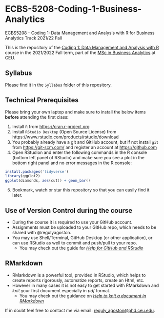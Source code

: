 # ECBS-5208-Coding-1-Business-Analytics
ECBS5208 - Coding 1: Data Management and Analysis with R for Business Analytics Track 2021/22 Fall

This is the repository of the [Coding 1: Data Management and Analysis with R](https://courses.ceu.edu/courses/2021-2022/coding-1-data-management-and-analysis-r)
course in the 2021/2022 Fall term, part of the [MSc in Business Analytics](https://economics.ceu.edu/program/master-science-business-analytics) at CEU.

## Syllabus

Please find it in the `Syllabus` folder of this repository.

## Technical Prerequisites

Please bring your own laptop and make sure to install the below items **before** attending the first class:

1. Install `R` from https://cran.r-project.org
2. Install `RStudio Desktop` (Open Source License) from https://www.rstudio.com/products/rstudio/download
3. You probably already have a git and GitHub account, but if not install `git` from https://git-scm.com/ and register an account at https://github.com
4. Open RStudion and enter the following commands in the R console (bottom left panel of RStudio) and make sure you see a plot in the bottom right panel and no error messages in the R console:

```r
install.packages('tidyverse')
library(ggplot2)
ggplot(diamonds, aes(cut)) + geom_bar()
```
5. Bookmark, watch or star this repository so that you can easily find it later.

## Use of Version Control during the course

- During the course it is required to use your GitHub account. 
- Assignments must be uploaded to your GitHub repo, which needs to be shared with @regulyagoston.
- You may use Shell/Terminal, GitHub Desktop (or other application), or can use RStudio as well to commit and push/pull to your repo.
  * You may check out the guide for [*Help for GitHub and RStudio*](https://github.com/regulyagoston/BA21_Coding/blob/main/Help/help_github_n_Rstudio.md)

## RMarkdown

- RMarkdown is a powerful tool, provided in RStudio, which helps to create reports rigorously, automatize reports, create an Html, etc.
- However in many cases it is not easy to get started with RMarkdown and *knit* your first document especially in *pdf* format.
  * You may check out the guidance on [*Help to knit a document in RMarkdown*](https://github.com/regulyagoston/BA21_Coding/blob/main/Help/help_rmarkdown.md)

If in doubt feel free to contact me via email: reguly_agoston@phd.ceu.edu.
